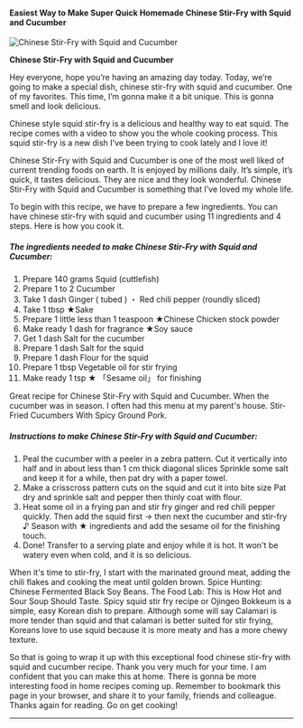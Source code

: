             

#### Easiest Way to Make Super Quick Homemade Chinese Stir-Fry with Squid and Cucumber

![Chinese Stir-Fry with Squid and Cucumber](https://img-global.cpcdn.com/recipes/6318690155888640/751x532cq70/chinese-stir-fry-with-squid-and-cucumber-recipe-main-photo.jpg)

**Chinese Stir-Fry with Squid and Cucumber**

Hey everyone, hope you’re having an amazing day today. Today, we’re going to make a special dish, chinese stir-fry with squid and cucumber. One of my favorites. This time, I’m gonna make it a bit unique. This is gonna smell and look delicious.

Chinese style squid stir-fry is a delicious and healthy way to eat squid. The recipe comes with a video to show you the whole cooking process. This squid stir-fry is a new dish I've been trying to cook lately and I love it!

Chinese Stir-Fry with Squid and Cucumber is one of the most well liked of current trending foods on earth. It is enjoyed by millions daily. It’s simple, it’s quick, it tastes delicious. They are nice and they look wonderful. Chinese Stir-Fry with Squid and Cucumber is something that I’ve loved my whole life.

To begin with this recipe, we have to prepare a few ingredients. You can have chinese stir-fry with squid and cucumber using 11 ingredients and 4 steps. Here is how you cook it.

##### The ingredients needed to make Chinese Stir-Fry with Squid and Cucumber:

1.  Prepare 140 grams Squid (cuttlefish)
2.  Prepare 1 to 2 Cucumber
3.  Take 1 dash Ginger ( tubed ) ・ Red chili pepper (roundly sliced)
4.  Take 1 tbsp ★Sake
5.  Prepare 1 little less than 1 teaspoon ★Chinese Chicken stock powder
6.  Make ready 1 dash for fragrance ★Soy sauce
7.  Get 1 dash Salt for the cucumber
8.  Prepare 1 dash Salt for the squid
9.  Prepare 1 dash Flour for the squid
10.  Prepare 1 tbsp Vegetable oil for stir frying
11.  Make ready 1 tsp ★ 「Sesame oil」 for finishing

Great recipe for Chinese Stir-Fry with Squid and Cucumber. When the cucumber was in season. I often had this menu at my parent's house. Stir-Fried Cucumbers With Spicy Ground Pork.

##### Instructions to make Chinese Stir-Fry with Squid and Cucumber:

1.  Peal the cucumber with a peeler in a zebra pattern. Cut it vertically into half and in about less than 1 cm thick diagonal slices Sprinkle some salt and keep it for a while, then pat dry with a paper towel.
2.  Make a crisscross pattern cuts on the squid and cut it into bite size Pat dry and sprinkle salt and pepper then thinly coat with flour.
3.  Heat some oil in a frying pan and stir fry ginger and red chili pepper quickly. Then add the squid first → then next the cucumber and stir-fry ♪ Season with ★ ingredients and add the sesame oil for the finishing touch.
4.  Done! Transfer to a serving plate and enjoy while it is hot. It won't be watery even when cold, and it is so delicious.

When it's time to stir-fry, I start with the marinated ground meat, adding the chili flakes and cooking the meat until golden brown. Spice Hunting: Chinese Fermented Black Soy Beans. The Food Lab: This is How Hot and Sour Soup Should Taste. Spicy squid stir fry recipe or Ojingeo Bokkeum is a simple, easy Korean dish to prepare. Although some will say Calamari is more tender than squid and that calamari is better suited for stir frying, Koreans love to use squid because it is more meaty and has a more chewy texture.

So that is going to wrap it up with this exceptional food chinese stir-fry with squid and cucumber recipe. Thank you very much for your time. I am confident that you can make this at home. There is gonna be more interesting food in home recipes coming up. Remember to bookmark this page in your browser, and share it to your family, friends and colleague. Thanks again for reading. Go on get cooking!

* * *